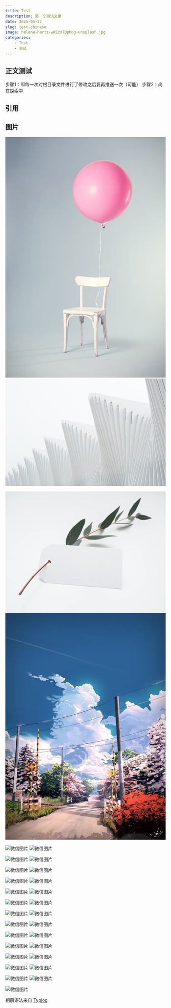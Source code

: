 ```yaml
---
title: Test
description: 第一个测试文章
date: 2025-05-27
slug: test-chinese
image: helena-hertz-wWZzXlDpMog-unsplash.jpg
categories:
    - Test
    - 测试
---
```


## 正文测试

步骤1：即每一次对根目录文件进行了修改之后要再推送一次（可能）
步骤2：尚在探索中
## 引用



## 图片

![Photo by Florian Klauer on Unsplash](florian-klauer-nptLmg6jqDo-unsplash.jpg)  ![Photo by Luca Bravo on Unsplash](luca-bravo-alS7ewQ41M8-unsplash.jpg) 

![Photo by Helena Hertz on Unsplash](helena-hertz-wWZzXlDpMog-unsplash.jpg)  ![这是图片描述](微信图片_20250527201642.jpg)

![微信图片](/images/微信图片_20250527201642.jpg)  ![微信图片](/images/微信图片_20250527204203.jpg)  

![微信图片](/images/微信图片_202505272042031.jpg)  ![微信图片](/images/微信图片_202505272042032.jpg)  

![微信图片](/images/微信图片_202505272042033.jpg)  ![微信图片](/images/微信图片_202505272042034.jpg)  

![微信图片](/images/微信图片_202505272042035.jpg)  ![微信图片](/images/微信图片_202505272042036.jpg)  

![微信图片](/images/微信图片_202505272042037.jpg)  ![微信图片](/images/微信图片_20250527204204.jpg)  

![微信图片](/images/微信图片_202505272042041.jpg)  ![微信图片](/images/微信图片_202505272042042.jpg)  

![微信图片](/images/微信图片_202505272042043.jpg)  ![微信图片](/images/微信图片_202505272042044.jpg)  

![微信图片](/images/微信图片_202505272042045.jpg)  ![微信图片](/images/微信图片_202505272042046.jpg)  

![微信图片](/images/微信图片_202505272042047.jpg)  ![微信图片](/images/微信图片_202505272042048.jpg)  

![微信图片](/images/微信图片_20250527204205.jpg)  ![微信图片](/images/微信图片_202505272042051.jpg)  

![微信图片](/images/微信图片_202505272042052.jpg)  ![微信图片](/images/微信图片_202505272042053.jpg)  

![微信图片](/images/微信图片_202505272042054.jpg)  ![微信图片](/images/微信图片_202505272042055.jpg)  

![微信图片](/images/微信图片_202505272042056.jpg)  ![微信图片](/images/微信图片_202505272042057.jpg)  

![微信图片](/images/微信图片_202505272042058.jpg)




相册语法来自 [Typlog](https://typlog.com/)
